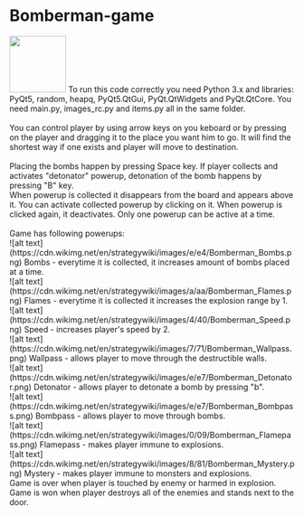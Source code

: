# Bomberman-game
<img src="https://github.com/dianakurth/Bomberman-game/assets/104682532/90af333f-84f8-41aa-a016-c9a72e6c4372" width="100" height="100">
To run this code correctly you need Python 3.x and libraries: PyQt5, random, heapq, PyQt5.QtGui, PyQt.QtWidgets and PyQt.QtCore. You need main.py, images_rc.py and items.py all in the same folder. <br />
<br />
You can control player by using arrow keys on you keboard or by pressing on the player and dragging it to the place you want him to go. It will find the shortest way if one exists and player will move to destination. <br />
<br />
Placing the bombs happen by pressing Space key. If player collects and activates "detonator" powerup, detonation of the bomb happens by pressing "B" key. <br />
When powerup is collected it disappears from the board and appears above it. You can activate collected powerup by clicking on it. When powerup is clicked again, it deactivates. Only one powerup can be active at a time. <br />
<br />
Game has following powerups: <br />
![alt text](https://cdn.wikimg.net/en/strategywiki/images/e/e4/Bomberman_Bombs.png) Bombs - everytime it is collected, it increases amount of bombs placed at a time. <br />
![alt text](https://cdn.wikimg.net/en/strategywiki/images/a/aa/Bomberman_Flames.png) Flames - everytime it is collected it increases the explosion range by 1. <br />
![alt text](https://cdn.wikimg.net/en/strategywiki/images/4/40/Bomberman_Speed.png) Speed - increases player's speed by 2. <br />
![alt text](https://cdn.wikimg.net/en/strategywiki/images/7/71/Bomberman_Wallpass.png) Wallpass - allows player to move through the destructible walls. <br />
![alt text](https://cdn.wikimg.net/en/strategywiki/images/e/e7/Bomberman_Detonator.png) Detonator - allows player to detonate a bomb by pressing "b". <br />
![alt text](https://cdn.wikimg.net/en/strategywiki/images/e/e7/Bomberman_Bombpass.png) Bombpass - allows player to move through bombs. <br />
![alt text](https://cdn.wikimg.net/en/strategywiki/images/0/09/Bomberman_Flamepass.png) Flamepass - makes player immune to explosions. <br />
![alt text](https://cdn.wikimg.net/en/strategywiki/images/8/81/Bomberman_Mystery.png) Mystery - makes player immune to monsters and explosions. <br />
Game is over when player is touched by enemy or harmed in explosion. <br />
Game is won when player destroys all of the enemies and stands next to the door. <br />
